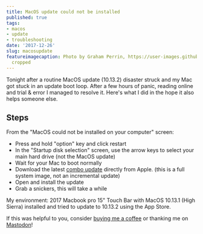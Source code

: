 ```yaml
---
title: MacOS update could not be installed
published: true
tags:
- macos
- update
- troubleshooting
date: '2017-12-26'
slug: macosupdate
featureimagecaption: Photo by Graham Perrin, https://user-images.githubusercontent.com/192271/27255121-5811f2b4-538f-11e7-8117-9401bc9a7a80.png,
  cropped
---
```


Tonight after a routine MacOS update (10.13.2) disaster struck and my Mac got stuck in an update boot loop. After a few hours of panic, reading online and trial & error I managed to resolve it. Here's what I did in the hope it also helps someone else.

## Steps
From the "MacOS could not be installed on your computer" screen:

- Press and hold "option" key and click restart
- In the "Startup disk selection" screen, use the arrow keys to select your main hard drive (not the MacOS update)
- Wait for your Mac to boot normally
- Download the latest [combo update](https://support.apple.com/downloads/macos) directly from Apple. (this is a full system image, not an incremental update)
- Open and install the update
- Grab a snickers, this will take a while

My environment: 2017 Macbook pro 15" Touch Bar with MacOS 10.13.1 (High Sierra) installed and tried to update to 10.13.2 using the App Store.

If this was helpful to you, consider [buying me a coffee](https://www.buymeacoffee.com/jeroen) or thanking me on [Mastodon](https://androiddev.social/@Jeroenmols)!
